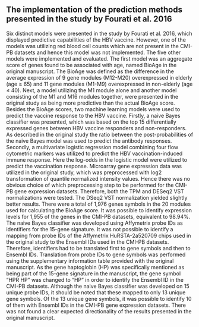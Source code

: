 ## The implementation of the prediction methods presented in the study by Fourati et al. 2016

Six distinct models were presented in the study by Fourati et al. 2016, which displayed predictive capabilities of the HBV vaccine. However, one of the models was utilizing red blood cell counts which are not present in the CMI-PB datasets and hence this model was not implemented. The five other models were implemented and evaluated. The first model was an aggregate score of genes found to be associated with age, named BioAge in the original manuscript. The BioAge was defined as the difference in the average expression of 9 gene modules (M12-M20) overexpressed in elderly (age ≥ 65) and 11 gene modules (M1-M9) overexpressed in non-elderly (age ≤ 40). Next, a model utilizing the M1 module alone and another model consisting of the M1 and M16 modules together, were presented in the original study as being more predictive than the actual BioAge score. Besides the BioAge scores, two machine learning models were used to predict the vaccine response to the HBV vaccine. Firstly, a naive Bayes classifier was presented, which was based on the top 15 differentially expressed genes between HBV vaccine responders and non-responders. As described in the original study the ratio between the post-probabilities of the naive Bayes model was used to predict the antibody responses. Secondly, a multivariate logistic regression model combining four flow cytometric markers was utilized to predict the HBV vaccination-induced immune response. Here the log-odds in the logistic model were utilized to predict the vaccination response.
Microarray gene expression data was utilized in the original study, which was preprocessed with log2 transformation of quantile normalized intensity values. Hence there was no obvious choice of which preprocessing step to be performed for the CMI-PB gene expression datasets. Therefore, both the TPM and DESeq2 VST normalizations were tested. The DSeq2 VST normalization yielded slightly better results. There were a total of 1,976 genes symbols in the 20 modules used for calculating the BioAge score. It was possible to identify expression levels for 1,955 of the genes in the CMI-PB datasets, equivalent to 98.94%. The naive Bayes classifier was developed using Affymetrix probe IDs as identifiers for the 15-gene signature. It was not possible to identify a mapping from probe IDs of the Affymetrix HuRSTA-2a520709 chips used in the original study to the Ensembl IDs used in the CMI-PB datasets. Therefore, identifiers had to be translated first to gene symbols and then to Ensembl IDs. Translation from probe IDs to gene symbols was performed using the supplementary information table provided with the original manuscript. As the gene haptoglobin (HP) was specifically mentioned as being part of the 15-gene signature in the manuscript, the gene symbol “HPR HP” was changed to “HP” in order to identify the Ensembl ID in the CMI-PB datasets. Although the naive Bayes classifier was developed on 15 unique probe IDs, it should be noted that these mapped to only 13 unique gene symbols. Of the 13 unique gene symbols, it was possible to identify 10 of them with Ensembl IDs in the CMI-PB gene expression datasets. There was not found a clear expected directionality of the results presented in the original manuscript.
